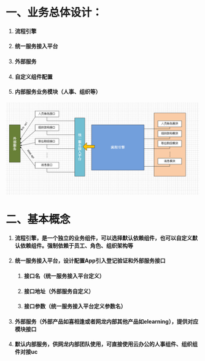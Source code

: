 # 一、业务总体设计：

1. #### 流程引擎
2. #### 统一服务接入平台
3. #### 外部服务
4. #### 自定义组件配置
5. #### 内部服务业务模块（人事、组织等）

![](/assets/流程引擎业务设计.png)

# 二、基本概念

1. #### 流程引擎，是一个独立的业务组件，可以选择默认依赖组件，也可以自定义默认依赖组件。强制依赖于员工、角色、组织架构等
2. #### 统一服务接入平台，设计配置App引入登记验证和外部服务接口

   1. #### 接口名（统一服务接入平台定义）
   2. #### 接口地址（外部服务自定义）
   3. #### 接口参数（统一服务接入平台定义参数名）
3. #### 外部服务（外部产品如喜相逢或者网龙内部其他产品如elearning），提供对应模块接口
4. #### 默认内部服务，供网龙内部团队使用，可直接使用云办公的人事组件、组织组件对接uc

###### 



